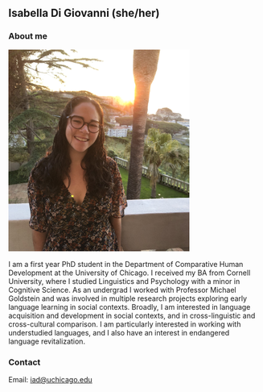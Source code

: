 ## Isabella Di Giovanni (she/her)

### About me

<img src="./images/isabella-digiovanni.jpg" width="360" height="400">


I am a first year PhD student in the Department of Comparative Human Development at the University of Chicago. I received my BA from Cornell University, where I studied Linguistics and Psychology with a minor in Cognitive Science. As an undergrad I worked with Professor Michael Goldstein and was involved in multiple research projects exploring early language learning in social contexts. Broadly, I am interested in language acquisition and development in social contexts, and in cross-linguistic and cross-cultural comparison. I am particularly interested in working with understudied languages, and I also have an interest in endangered language revitalization.

### Contact
Email: iad@uchicago.edu
